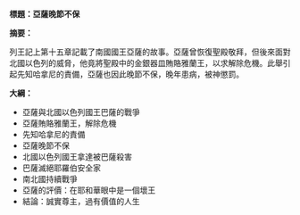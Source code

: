 **標題：亞薩晚節不保**

**摘要：**

列王記上第十五章記載了南國國王亞薩的故事。亞薩曾恢復聖殿敬拜，但後來面對北國以色列的威脅，他竟將聖殿中的金銀器皿賄賂雅蘭王，以求解除危機。此舉引起先知哈拿尼的責備，亞薩也因此晚節不保，晚年患病，被神懲罰。

**大綱：**

* 亞薩與北國以色列國王巴薩的戰爭
* 亞薩賄賂雅蘭王，解除危機
* 先知哈拿尼的責備
* 亞薩晚節不保
* 北國以色列國王拿達被巴薩殺害
* 巴薩滅絕耶羅伯安全家
* 南北國持續戰爭
* 亞薩的評價：在耶和華眼中是一個壞王
* 結論：誠實尊主，過有價值的人生